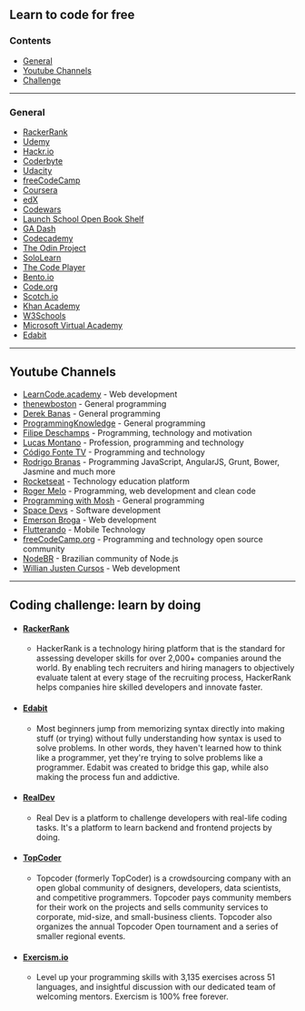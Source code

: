## Learn to code for free
### Contents
- [General](#general)
- [Youtube Channels](#youtube-channels)
- [Challenge](#coding-challenge-learn-by-doing)

---

### General
* [RackerRank](https://www.hackerrank.com/)
* [Udemy](https://www.udemy.com/)
* [Hackr.io](https://hackr.io/)
* [Coderbyte](https://coderbyte.com/)
* [Udacity](https://www.udacity.com/)
* [freeCodeCamp](https://www.freecodecamp.org/)
* [Coursera](https://www.coursera.org/)
* [edX](https://www.edx.org/)
* [Codewars](https://www.codewars.com/)
* [Launch School Open Book Shelf](https://launchschool.com/books)
* [GA Dash](https://dash.generalassemb.ly/)
* [Codecademy](https://www.codecademy.com/)
* [The Odin Project](https://www.theodinproject.com/)
* [SoloLearn](https://www.sololearn.com/)
* [The Code Player](http://thecodeplayer.com/)
* [Bento.io](https://bento.io/)
* [Code.org](https://code.org/)
* [Scotch.io](https://scotch.io/courses/)
* [Khan Academy](https://www.khanacademy.org/)
* [W3Schools](https://www.w3schools.com/)
* [Microsoft Virtual Academy](https://docs.microsoft.com/en-us/learn/)
* [Edabit](https://edabit.com/)

---

## Youtube Channels
* [LearnCode.academy](https://www.youtube.com/user/learncodeacademy) - Web development
* [thenewboston](https://www.youtube.com/user/thenewboston) - General programming
* [Derek Banas](https://www.youtube.com/user/derekbanas) - General programming
* [ProgrammingKnowledge](https://www.youtube.com/user/ProgrammingKnowledge) - General programming
* [Filipe Deschamps](https://www.youtube.com/channel/UCU5JicSrEM5A63jkJ2QvGYw/) - Programming, technology and motivation
* [Lucas Montano](https://www.youtube.com/channel/UCyHOBY6IDZF9zOKJPou2Rgg) - Profession, programming and technology
* [Código Fonte TV](https://www.youtube.com/user/codigofontetv) - Programming and technology
* [Rodrigo Branas](https://www.youtube.com/user/rodrigobranas) - Programming JavaScript, AngularJS, Grunt, Bower, Jasmine and much more
* [Rocketseat](https://www.youtube.com/channel/UCSfwM5u0Kce6Cce8_S72olg) - Technology education platform
* [Roger Melo](https://www.youtube.com/channel/UCmjDevp9Y8r-qi-xueD3Izg) - Programming, web development and clean code
* [Programming with Mosh](https://www.youtube.com/user/programmingwithmosh) - General programming
* [Space Devs](https://www.youtube.com/channel/UCedHFDY78egBPEJXL2d8OiQ) - Software development
* [Emerson Broga](https://www.youtube.com/channel/UC29n3f6JhwqtD-kCJi_BwoA/featured) - Web development
* [Flutterando](https://www.youtube.com/channel/UCplT2lzN6MHlVHHLt6so39A) - Mobile Technology
* [freeCodeCamp.org](https://www.youtube.com/channel/UC8butISFwT-Wl7EV0hUK0BQ) - Programming and technology open source community
* [NodeBR](https://www.youtube.com/channel/UCd4Cp-rzdSAze6C-FOFQ3aw/featured) - Brazilian community of Node.js 
* [Willian Justen Cursos](https://www.youtube.com/user/willjusten) - Web development

---

## Coding challenge: learn by doing
* #### [RackerRank](https://www.hackerrank.com/)
    - HackerRank is a technology hiring platform that is the standard for assessing developer skills for over 2,000+ companies around the world. By enabling tech recruiters and hiring managers to objectively evaluate talent at every stage of the recruiting process, HackerRank helps companies hire skilled developers and innovate faster.
* #### [Edabit](https://edabit.com/)
    - Most beginners jump from memorizing syntax directly into making stuff (or trying) without fully understanding how syntax is used to solve problems. In other words, they haven't learned how to think like a programmer, yet they're trying to solve problems like a programmer. Edabit was created to bridge this gap, while also making the process fun and addictive.
* #### [RealDev](https://real.dev)
    - Real Dev is a platform to challenge developers with real-life coding tasks. It's a platform to learn backend and frontend projects by doing.
* #### [TopCoder](https://www.topcoder.com/challenges/?pageIndex=1)
    - Topcoder (formerly TopCoder) is a crowdsourcing company with an open global community of designers, developers, data scientists, and competitive programmers. Topcoder pays community members for their work on the projects and sells community services to corporate, mid-size, and small-business clients. Topcoder also organizes the annual Topcoder Open tournament and a series of smaller regional events.
* #### [Exercism.io](https://exercism.io/)
    - Level up your programming skills with 3,135 exercises across 51 languages, and insightful discussion with our dedicated team of welcoming mentors. Exercism is 100% free forever.
